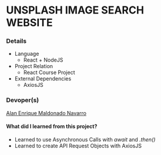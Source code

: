 # UNSPLASH IMAGE SEARCH WEBSITE

### Details
* Language
  * React + NodeJS
* Project Relation
  * React Course Project
* External Dependencies
  * AxiosJS

### Devoper(s)
[Alan Enrique Maldonado Navarro](https://github.com/DrN3MESiS/)

#### What did I learned from this project?
* Learned to use Asynchronous Calls with *await* and *.then()*
* Learned to create API Request Objects with AxiosJS
